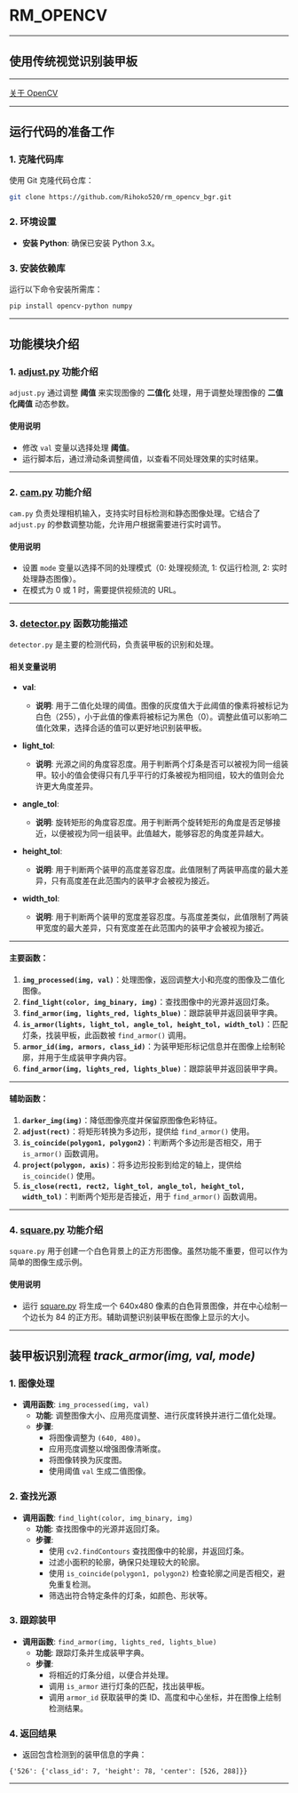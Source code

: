 # RM_OPENCV

---

## 使用传统视觉识别装甲板

---  
[关于 OpenCV](https://kdocs.cn/l/cesjy4EquE2h)

---

## 运行代码的准备工作

### 1. 克隆代码库
使用 Git 克隆代码仓库：
```bash
git clone https://github.com/Rihoko520/rm_opencv_bgr.git
```

### 2. 环境设置
- **安装 Python**: 确保已安装 Python 3.x。

### 3. 安装依赖库
运行以下命令安装所需库：
```bash
pip install opencv-python numpy 
```

---

## 功能模块介绍

### 1. [adjust.py](src/adjust.py) 功能介绍
`adjust.py` 通过调整 **阈值** 来实现图像的 **二值化** 处理，用于调整处理图像的 **二值化阈值** 动态参数。

#### 使用说明
- 修改 `val` 变量以选择处理 **阈值**。
- 运行脚本后，通过滑动条调整阈值，以查看不同处理效果的实时结果。

---

### 2. [cam.py](src/cam.py) 功能介绍
`cam.py` 负责处理相机输入，支持实时目标检测和静态图像处理。它结合了 `adjust.py` 的参数调整功能，允许用户根据需要进行实时调节。

#### 使用说明
- 设置 `mode` 变量以选择不同的处理模式（0: 处理视频流, 1: 仅运行检测, 2: 实时处理静态图像）。
- 在模式为 0 或 1 时，需要提供视频流的 URL。

---

### 3. [detector.py](src/detector.py) 函数功能描述
`detector.py` 是主要的检测代码，负责装甲板的识别和处理。

#### 相关变量说明
- **val**: 
  - **说明**: 用于二值化处理的阈值。图像的灰度值大于此阈值的像素将被标记为白色（255），小于此值的像素将被标记为黑色（0）。调整此值可以影响二值化效果，选择合适的值可以更好地识别装甲板。

- **light_tol**:
  - **说明**: 光源之间的角度容忍度。用于判断两个灯条是否可以被视为同一组装甲。较小的值会使得只有几乎平行的灯条被视为相同组，较大的值则会允许更大角度差异。

- **angle_tol**:
  - **说明**: 旋转矩形的角度容忍度。用于判断两个旋转矩形的角度是否足够接近，以便被视为同一组装甲。此值越大，能够容忍的角度差异越大。

- **height_tol**:
  - **说明**: 用于判断两个装甲的高度差容忍度。此值限制了两装甲高度的最大差异，只有高度差在此范围内的装甲才会被视为接近。

- **width_tol**:
  - **说明**: 用于判断两个装甲的宽度差容忍度。与高度差类似，此值限制了两装甲宽度的最大差异，只有宽度差在此范围内的装甲才会被视为接近。

---

#### 主要函数：

1. **`img_processed(img, val)`**：处理图像，返回调整大小和亮度的图像及二值化图像。
2. **`find_light(color, img_binary, img)`**：查找图像中的光源并返回灯条。
3. **`find_armor(img, lights_red, lights_blue)`**：跟踪装甲并返回装甲字典。
4. **`is_armor(lights, light_tol, angle_tol, height_tol, width_tol)`**：匹配灯条，找装甲板，此函数被 `find_armor()` 调用。
5. **`armor_id(img, armors, class_id)`**：为装甲矩形标记信息并在图像上绘制轮廓，并用于生成装甲字典内容。
6. **`find_armor(img, lights_red, lights_blue)`**：跟踪装甲并返回装甲字典。

---

#### 辅助函数：

1. **`darker_img(img)`**：降低图像亮度并保留原图像色彩特征。
2. **`adjust(rect)`**：将矩形转换为多边形，提供给 `find_armor()` 使用。
3. **`is_coincide(polygon1, polygon2)`**：判断两个多边形是否相交，用于 `is_armor()` 函数调用。
4. **`project(polygon, axis)`**：将多边形投影到给定的轴上，提供给 `is_coincide()` 使用。
5. **`is_close(rect1, rect2, light_tol, angle_tol, height_tol, width_tol)`**：判断两个矩形是否接近，用于 `find_armor()` 函数调用。

---

### 4. [square.py](src/square.py) 功能介绍
`square.py` 用于创建一个白色背景上的正方形图像。虽然功能不重要，但可以作为简单的图像生成示例。

#### 使用说明
- 运行 [square.py](src/square.py) 将生成一个 640x480 像素的白色背景图像，并在中心绘制一个边长为 84 的正方形。辅助调整识别装甲板在图像上显示的大小。

---

## 装甲板识别流程 *track_armor(img, val, mode)*

### 1. 图像处理
- **调用函数**: `img_processed(img, val)`
  - **功能**: 调整图像大小、应用亮度调整、进行灰度转换并进行二值化处理。
  - **步骤**: 
    - 将图像调整为 `(640, 480)`。
    - 应用亮度调整以增强图像清晰度。
    - 将图像转换为灰度图。
    - 使用阈值 `val` 生成二值图像。

### 2. 查找光源
- **调用函数**: `find_light(color, img_binary, img)`
  - **功能**: 查找图像中的光源并返回灯条。
  - **步骤**: 
    - 使用 `cv2.findContours` 查找图像中的轮廓，并返回灯条。
    - 过滤小面积的轮廓，确保只处理较大的轮廓。
    - 使用 `is_coincide(polygon1, polygon2)` 检查轮廓之间是否相交，避免重复检测。
    - 筛选出符合特定条件的灯条，如颜色、形状等。

### 3. 跟踪装甲
- **调用函数**: `find_armor(img, lights_red, lights_blue)`
  - **功能**: 跟踪灯条并生成装甲字典。
  - **步骤**: 
    - 将相近的灯条分组，以便合并处理。
    - 调用 `is_armor` 进行灯条的匹配，找出装甲板。
    - 调用 `armor_id` 获取装甲的类 ID、高度和中心坐标，并在图像上绘制检测结果。

### 4. 返回结果
- 返回包含检测到的装甲信息的字典：
```dict
{'526': {'class_id': 7, 'height': 78, 'center': [526, 288]}}
```

---
